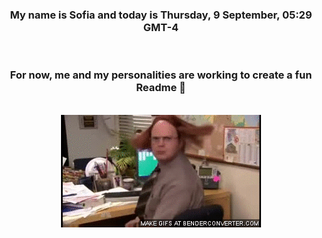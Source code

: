 


<div align="center">
<h3 >My name is Sofia and today is Thursday, 9 September, 05:29 GMT-4</h3><br>
<h3 >For now, me and my personalities are working to create a fun Readme 👋
</h3><br>
<img src='img/dwight.gif' alt='working...'/>
</div>

